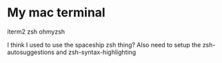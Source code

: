 # My mac terminal

iterm2
zsh
ohmyzsh

I think I used to use the spaceship zsh thing?
Also need to setup the zsh-autosuggestions and zsh-syntax-highlighting